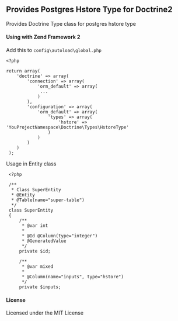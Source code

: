 Provides Postgres Hstore Type for Doctrine2
-------------------------------------------
Provides Doctrine Type class for postgres hstore type

#### Using with Zend Framework 2

Add this to `config\autoload\global.php`

    <?php

    return array(
        'doctrine' => array(
            'connection' => array(
                'orm_default' => array(
                 ...
                )
            ),
            'configuration' => array(
                'orm_default' => array(
                    'types' => array(
                        'hstore' => 'YouProjectNamespace\Doctrine\Types\HstoreType'
                    )
                )
            )
        )
     );

Usage in Entity class

     <?php

     /**
      * Class SuperEntity
      * @Entity
      * @Table(name="super-table")
      */
     class SuperEntity
     {
         /**
          * @var int
          *
          * @Id @Column(type="integer")
          * @GeneratedValue
          */
         private $id;

         /**
          * @var mixed
          *
          * @Column(name="inputs", type="hstore")
          */
         private $inputs;

#### License

Licensed under the MIT License